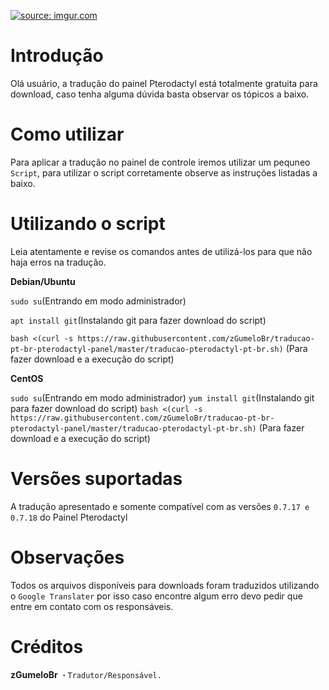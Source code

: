 <a href="https://imgur.com/iGrxpFq"><img src="https://i.imgur.com/iGrxpFq.png" title="source: imgur.com" /></a>
# Introdução
Olá usuário, a tradução do painel Pterodactyl está totalmente gratuita para download, caso tenha alguma dúvida basta observar os tópicos a baixo.

# Como utilizar
Para aplicar a tradução no painel de controle iremos utilizar um pequneo ```Script```, para utilizar o script corretamente observe as instruções listadas a baixo.

# Utilizando o script
Leia atentamente e revise os comandos antes de utilizá-los para que não haja erros na tradução.

**Debian/Ubuntu**

```sudo su```(Entrando em modo administrador)

```apt install git```(Instalando git para fazer download do script)

```bash <(curl -s https://raw.githubusercontent.com/zGumeloBr/traducao-pt-br-pterodactyl-panel/master/traducao-pterodactyl-pt-br.sh)``` (Para fazer download e a execução do script)

**CentOS**

```sudo su```(Entrando em modo administrador)
```yum install git```(Instalando git para fazer download do script)
```bash <(curl -s https://raw.githubusercontent.com/zGumeloBr/traducao-pt-br-pterodactyl-panel/master/traducao-pterodactyl-pt-br.sh)``` (Para fazer download e a execução do script)

# Versões suportadas
A tradução apresentado e somente compatível com as versões ```0.7.17 e 0.7.18``` do Painel Pterodactyl

# Observações
Todos os arquivos disponíveis para downloads foram traduzidos utilizando o ```Google Translater``` por isso caso encontre algum erro devo pedir que entre em contato com os responsáveis.

# Créditos

**zGumeloBr**
```・Tradutor/Responsável.```

